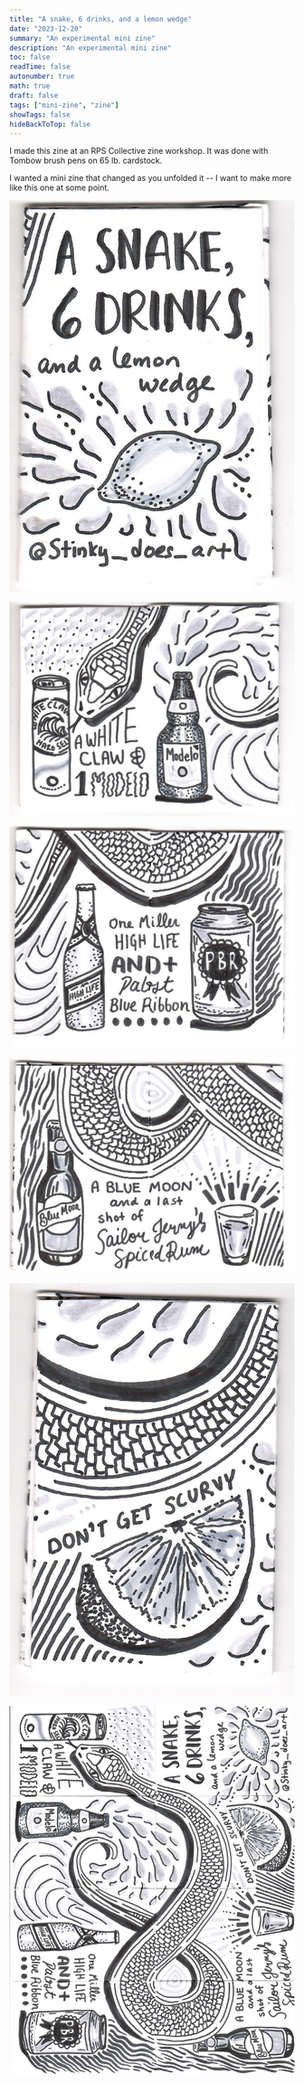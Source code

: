 ```yaml
---
title: "A snake, 6 drinks, and a lemon wedge"
date: "2023-12-20"
summary: "An experimental mini zine"
description: "An experimental mini zine"
toc: false
readTime: false
autonumber: true
math: true
draft: false
tags: ["mini-zine", "zine"]
showTags: false
hideBackToTop: false
---
```


I made this zine at an RPS Collective zine workshop. It was done with Tombow brush pens on 65 lb. cardstock. 

I wanted a mini zine that changed as you unfolded it -- I want to make more like this one at some point.

![Title page for Some Things I Cannot Give You](a-snake-1.jpg#small)

![A white claw and one modelo](a-snake-2.jpg#small)

![One miller high life and pabst blue ribbon](a-snake-3.jpg#small)

![A blue moon and a last shot of sailor jerry's spiced rum](a-snake-4.jpg#small)

![Don't get scurvy (pictured is a lemon wedge)](a-snake-5.jpg#small)

![The full zine (when revealed you can see a snake spread out between the pages)](a-snake-full-zine.jpg#small)
